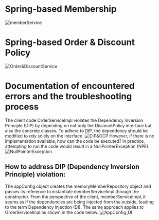 # Spring-based Membership

![memberService](https://github.com/MayHyeyeonKim/maycore/main/images/classDiagram.png)

# Spring-based Order & Discount Policy

![Order&DiscountService](https://github.com/MayHyeyeonKim/maycore/main/images/Order&DiscountService.png)

# Documentation of encountered errors and the troubleshooting process
The client code OrderServiceImpl violates the Dependency Inversion Principle (DIP) by depending on not only the DiscountPolicy interface but also the concrete classes. To adhere to DIP, the dependency should be modified to rely solely on the interface.
![DIP&OCP](https://github.com/MayHyeyeonKim/maycore/main/images/DIPOCP.png)
However, if there is no implementation available, how can the code be executed? In practice, attempting to run the code would result in a NullPointerException (NPE).
![NullPointerException](https://github.com/MayHyeyeonKim/maycore/main/images/NullPointerException.png)

## How to address DIP (Dependency Inversion Principle) violation:
The appConfig object creates the memoryMemberRepository object and passes its reference to instantiate memberServiceImpl through the constructor. From the perspective of the client, memberServiceImpl, it seems as if the dependencies are being injected from the outside, leading to the term Dependency Injection (DI).
The same approach applies to OrderServiceImpl as shown in the code below.
![AppConfig_DI](https://github.com/MayHyeyeonKim/maycore/main/images/AppConfig_DI.png)